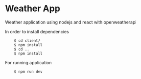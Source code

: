 # Weather App

Weather application using nodejs and react with openweatherapi

In order to install dependencies

```terminal
    $ cd client/
    $ npm install
    $ cd ..
    $ npm install
```

For running application

```terminal
    $ npm run dev
```
